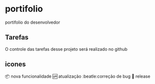 # portifolio
portifolio do desenvolvedor

## Tarefas

O controle das tarefas desse projeto será realizado no github

## icones

:package: nova funcionalidade
:up: atualização
:beatle:correção de bug
:checkered_flag: release